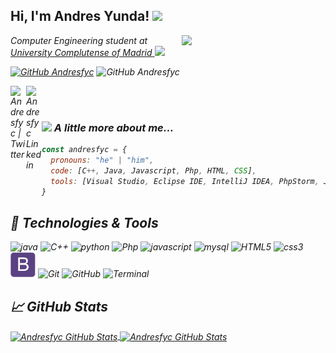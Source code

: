 
<h2> Hi, I'm Andres Yunda! <img src="https://media.giphy.com/media/MBTl5FKAmwwoBwTQjk/giphy.gif" width="100"></h2>
<img align='right' src="https://user-images.githubusercontent.com/62907237/115966331-631eb400-a52d-11eb-981e-f0a91599a0a0.gif" width="230">
<p><em>Computer Engineering student at <a href="https://www.ucm.es">University Complutense of Madrid  </a><img src="https://media.giphy.com/media/WFZvB7VIXBgiz3oDXE/giphy.gif" width="30">


[![GitHub Andresfyc](https://img.shields.io/github/followers/Andresfyc?label=follow&style=social)](https://github.com/Andresfyc)
![GitHub Andresfyc](https://visitor-badge.glitch.me/badge?page_id=Andresfyc.Andresfyc)

<a href="https://twitter.com/andresfyc">
  <img align="left" alt="Andresfyc | Twitter" width="25px" src="https://raw.githubusercontent.com/peterthehan/peterthehan/master/assets/twitter.svg" />
</a>
<a href="https://www.linkedin.com/in/andresfyc/">
  <img align="left" alt="Andresfyc Linkedin" width="25px" src="https://raw.githubusercontent.com/peterthehan/peterthehan/master/assets/linkedin.svg" />
</a> <br><br>





### <img src="https://media.giphy.com/media/Y0y2legbWJQLiqWlrb/giphy.gif" width="80"> A little more about me...  
```javascript
const andresfyc = {
  pronouns: "he" | "him",
  code: [C++, Java, Javascript, Php, HTML, CSS],
  tools: [Visual Studio, Eclipse IDE, IntelliJ IDEA, PhpStorm, Jira, GitHub],
}
```
## 🔧 Technologies & Tools

<img src="https://user-images.githubusercontent.com/62907237/118058014-72a35700-b38d-11eb-9f2f-3e1a6b6a7830.png" alt="java" width="40px"  height="40" />
<img src="https://user-images.githubusercontent.com/62907237/118058201-f5c4ad00-b38d-11eb-8886-990d6231ab62.png" alt="C++"  width="40" height="40"/>
<img src="https://user-images.githubusercontent.com/62907237/118057545-7b475d80-b38c-11eb-843f-8455fd71a19c.png" alt="python"  width="40" height="40"/>
<img src="https://user-images.githubusercontent.com/62907237/118057950-4f78a780-b38d-11eb-9bb5-9fbf027ee96f.png" alt="Php" width="40" height="40"/>
<img src="https://user-images.githubusercontent.com/62907237/118057902-37a12380-b38d-11eb-9dcd-e0b33bd32195.png" alt="javascript" width="40" height="40"/>
<img src="https://user-images.githubusercontent.com/62907237/118058108-b0a07b00-b38d-11eb-8f08-ed7216721389.png" alt="mysql" width="40" height="40" />
<img src="https://user-images.githubusercontent.com/62907237/118057852-10e2ed00-b38d-11eb-9fd6-726d42ffebd9.png" alt="HTML5" width="40" height="40"/>
<img src="https://user-images.githubusercontent.com/62907237/118058134-c615a500-b38d-11eb-8a15-66b69efa7862.png" alt="css3" width="40" height="40"/>
<img src="https://raw.githubusercontent.com/devicons/devicon/master/icons/bootstrap/bootstrap-plain.svg" alt="bootstrap" width="40" height="40"/>
<img src="https://user-images.githubusercontent.com/62907237/118058541-b77bbd80-b38e-11eb-94ee-d9afdc57ba80.png" alt="Git" width="40" height="40"/>
<img src="https://user-images.githubusercontent.com/62907237/118057275-ea708200-b38b-11eb-9869-4a44f0051645.png" alt="GitHub" width="40" height="40"/>
<img src="https://user-images.githubusercontent.com/62907237/118057454-55ba5400-b38c-11eb-8b16-69cff10cfa34.png" alt="Terminal" width="40" height="40" />

  
##  &#x1f4c8; GitHub Stats 
  
<a href="https://github.com/Andresfyc">
  <img align="center" src="https://github-readme-stats.vercel.app/api/top-langs/?username=Andresfyc&layout=compact&theme=tokyonight"  alt="Andresfyc GitHub Stats" />
</a>
  
<a href="https://github.com/Andresfyc">
  <img align="center" src="https://github-readme-stats.vercel.app/api?username=Andresfyc&show_icons=true&theme=tokyonight" alt="Andresfyc GitHub Stats" />
</a>



